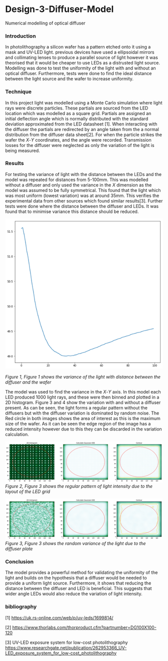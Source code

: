 # Design-3-Diffuser-Model
Numerical modelling of optical diffuser

### Introduction

In photolithography a silicon wafer has a pattern etched onto it using a mask and UV-LED light. 
previous devices have used a ellipsoidal mirrors and collimating lenses to produce a parallel source of light however it was 
theorised that it would be cheaper to use LEDs as a distrusted light source. Modelling was done to test the uniformity of the light with and without an optical diffuser. Furthermore, tests were done to find the ideal distance between the light source and the wafer to increase uniformity.

### Technique

In this project light was modelled using a Monte Carlo simulation where light rays were discrete particles. These partials are sourced from the LED location which was modelled as a square grid. Partials are assigned an initial deflection angle which is normally distributed with the standard deviation approximated from the LED datasheet [1]. When interacting with the diffuser the partials are redirected by an angle taken from the a normal distribution from the diffuser data sheet[2]. For when the particle strikes the wafer the *X*-*Y* coordinates, and the angle were recorded. Transmission losses for the diffuser were neglected as only the variation of the light is being measured.

### Results

For testing the variance of light with the distance between the LEDs and the model was repeated for distances from 5-100mm. This was modelled without a diffuser and only used the variance in the *X* dimension as the model was assumed to be fully symmetrical. This found that the light which was most uniform (lowest variation) was at around 35mm. This verifies the experimental data from other sources which found similar results[3]. Further tests were done where the distance between the diffuser and LEDs. It was found that to minimise variance this distance should be reduced. 

![Figure 1](https://github.com/evansutcliffe/Design-3-Diffuser-Model/blob/master/distance%20calc.png)

*Figure 1, Figure 1 shows the variance of the light with distance between the diffuser and the wafer* 

The model was used to find the variance in the *X*-*Y* axis. In this model each LED produced 1000 light rays, and these were then binned and plotted in a 2D histogram. Figure 3 and 4 show the variation with and without a diffuser present. As can be seen, the light forms a regular pattern without the diffusers but with the diffuser variation is dominated by random noise. The Red circle in both images shows the area of interest as this is the maximum size of the wafer. As it can be seen the edge region of the image has a reduced intensity however due to this they can be discarded in the variation calculation. 

![Figure 2](https://github.com/evansutcliffe/Design-3-Diffuser-Model/blob/master/no_diffuser_circle.png)
*Figure 2, Figure 3 shows the regular pattern of light intensity due to the layout of the LED grid* 

![Figure 3](https://github.com/evansutcliffe/Design-3-Diffuser-Model/blob/master/diffuser_circle.png)
*Figure 3, Figure 3 shows the random variance of the light due to the diffuser plate* 

### Conclusion
The model provides a powerful method for validating the uniformity of the light and builds on the hypothesis that a diffuser would be needed to provide a uniform light source. Furthermore, it shows that reducing the distance between the diffuser and LED is beneficial. This suggests that wider angle LEDs would also reduce the variation of light intensity.


### bibliography

[1] https://uk.rs-online.com/web/p/uv-leds/1699814/

[2] https://www.thorlabs.com/thorproduct.cfm?partnumber=DG100X100-120

[3] UV-LED exposure system for low-cost photolithography https://www.researchgate.net/publication/262953366_UV-LED_exposure_system_for_low-cost_photolithography
